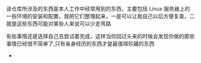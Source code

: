 
该仓库所涉及的东西是本人工作中经常用到的东西，主要包括 Linux 服务器上的一些环境的安装和配置，我把它们整理起来，一是可以让我自己以后方便复查，二就是这些东西可能对某些人来说可以少走弯路

有些事情还是选择自己去尝试着完成，这样当你回过头来的时候会发现你做的那些事情已经很不简单了,只有亲身经历的东西才是最值得珍藏的东西

-
